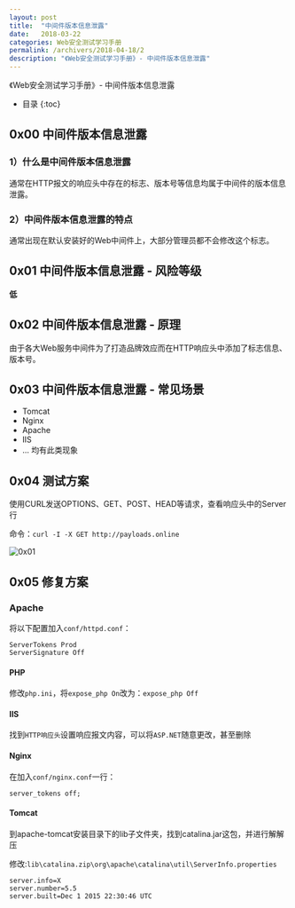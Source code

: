 ```yaml
---
layout: post
title:  "中间件版本信息泄露"
date:   2018-03-22
categories: Web安全测试学习手册
permalink: /archivers/2018-04-18/2
description: "《Web安全测试学习手册》- 中间件版本信息泄露"
---
```


《Web安全测试学习手册》- 中间件版本信息泄露
<!--more-->

* 目录
{:toc}

## 0x00 中间件版本信息泄露

### 1）什么是中间件版本信息泄露

通常在HTTP报文的响应头中存在的标志、版本号等信息均属于中间件的版本信息泄露。

### 2）中间件版本信息泄露的特点



通常出现在默认安装好的Web中间件上，大部分管理员都不会修改这个标志。

## 0x01 中间件版本信息泄露 - 风险等级

**低**

## 0x02 中间件版本信息泄露 - 原理

由于各大Web服务中间件为了打造品牌效应而在HTTP响应头中添加了标志信息、版本号。

## 0x03 中间件版本信息泄露 - 常见场景

* Tomcat
* Nginx
* Apache
* IIS
* ... 均有此类现象

## 0x04 测试方案

使用CURL发送OPTIONS、GET、POST、HEAD等请求，查看响应头中的Server行

命令：`curl -I -X GET http://payloads.online`

![0x01](https://rvn0xsy.oss-cn-shanghai.aliyuncs.com/2018-04-27/0x01.gif)

## 0x05 修复方案

### Apache

将以下配置加入`conf/httpd.conf`：

```
ServerTokens Prod
ServerSignature Off
```

#### PHP

修改`php.ini`，将`expose_php On`改为：`expose_php Off`

#### IIS

找到`HTTP响应头`设置响应报文内容，可以将`ASP.NET`随意更改，甚至删除

#### Nginx

在加入`conf/nginx.conf`一行：

```
server_tokens off;
```

#### Tomcat

到apache-tomcat安装目录下的lib子文件夹，找到catalina.jar这包，并进行解解压

修改:`lib\catalina.zip\org\apache\catalina\util\ServerInfo.properties`

```
server.info=X
server.number=5.5
server.built=Dec 1 2015 22:30:46 UTC
```



